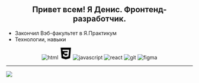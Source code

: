 <h2 align="center">Привет всем! Я Денис. Фронтенд-разработчик.</h3>

-  Закончил Вэб-факультет в Я.Практикум
-  Технологии, навыки
<div align="center">
  <img height="32" width="32" src="https://github.com/simple-icons/simple-icons/blob/develop/icons/html5.svg" alt="html"/>
  <img height="32" width="32" src="https://github.com/simple-icons/simple-icons/blob/develop/icons/css3.svg" alt="css" />
  <img height="32" width="32" src="https://github.com/simple-icons/simple-icons/blob/develop/icons/javascript.svg" alt="javascript" />
  <img height="32" width="32" src="https://github.com/simple-icons/simple-icons/blob/develop/icons/react.svg" alt="react" />
  <img height="32" width="32" src="https://github.com/simple-icons/simple-icons/blob/develop/icons/git.svg" alt="git" />
  <img height="32" width="32" src="https://github.com/simple-icons/simple-icons/blob/develop/icons/figma.svg" alt="figma" />
  <!-- ДОБАВЛЮ, КОГДА ВЫУЧУ
  <img height="32" width="32" src="https://github.com/simple-icons/simple-icons/blob/develop/icons/vuedotjs.svg" alt="vue.js" />
  <img height="32" width="32" src="https://github.com/simple-icons/simple-icons/blob/develop/icons/typescript.svg" alt="typescript" />
  -->
</div>


---

<div display="flex">
  <a href='https://t.me/manaewd'>
    <img src='https://img.shields.io/badge/Telegram-2CA5E0?style=for-the-badge&logo=telegram&logoColor=white'>
  </a>
</div>
